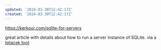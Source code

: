 ```yaml
---
updated: '2024-03-30T12:42:17Z'
created: '2024-03-30T12:42:17Z'
---
```

https://kerkour.com/sqlite-for-servers

great article with details about how to run a server instance of SQLite. via a [tptacek toot](https://infosec.exchange/@tqbf/112181373023668976)
